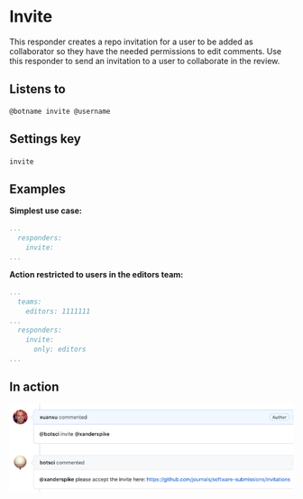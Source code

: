 Invite
======

This responder creates a repo invitation for a user to be added as collaborator so they have the needed permissions to edit comments.
Use this responder to send an invitation to a user to collaborate in the review.

## Listens to

```
@botname invite @username
```
## Settings key

`invite`

## Examples

**Simplest use case:**
```yaml
...
  responders:
    invite:
...
```

**Action restricted to users in the editors team:**
```yaml
...
  teams:
    editors: 1111111
...
  responders:
    invite:
      only: editors
...
```

## In action

![](../images/responders/invite.png "Invite responder in action")




